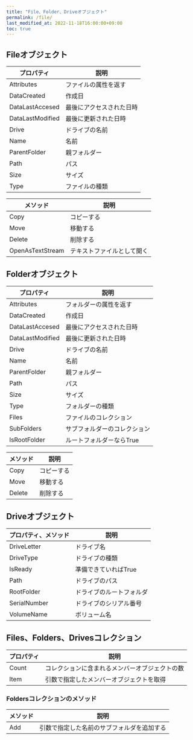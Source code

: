 ```yaml
---
title: "File、Folder、Driveオブジェクト"
permalink: /file/
last_modified_at: 2022-11-18T16:00:00+09:00
toc: true
---
```


## Fileオブジェクト

|プロパティ|説明|
|---|---|
|Attributes|ファイルの属性を返す|
|DataCreated|作成日|
|DataLastAccesed|最後にアクセスされた日時|
|DataLastModified|最後に更新された日時|
|Drive|ドライブの名前|
|Name|名前|
|ParentFolder|親フォルダー|
|Path|パス|
|Size|サイズ|
|Type|ファイルの種類|

|メソッド|説明|
|---|---|
|Copy|コピーする|
|Move|移動する|
|Delete|削除する|
|OpenAsTextStream|テキストファイルとして開く|
 
 
## Folderオブジェクト

|プロパティ|説明|
|---|---|
|Attributes|フォルダーの属性を返す|
|DataCreated|作成日|
|DataLastAccesed|最後にアクセスされた日時|
|DataLastModified|最後に更新された日時|
|Drive|ドライブの名前|
|Name|名前|
|ParentFolder|親フォルダー|
|Path|パス|
|Size|サイズ|
|Type|フォルダーの種類|
|Files|ファイルのコレクション|
|SubFolders|サブフォルダーのコレクション|
|IsRootFolder|ルートフォルダーならTrue|

|メソッド|説明|
|---|---|
|Copy|コピーする|
|Move|移動する|
|Delete|削除する|
 

## Driveオブジェクト

|プロパティ、メソッド|説明|
|---|---|
|DriveLetter|ドライブ名|
|DriveType|ドライブの種類|
|IsReady|準備できていればTrue|
|Path|ドライブのパス|
|RootFolder|ドライブのルートフォルダ|
|SerialNumber|ドライブのシリアル番号|
|VolumeName|ボリューム名|
 

## Files、Folders、Drivesコレクション

|プロパティ|説明|
|---|---|
|Count|コレクションに含まれるメンバーオブジェクトの数|
|Item|引数で指定したメンバーオブジェクトを取得|


### Foldersコレクションのメソッド

|メソッド|説明|
|---|---|
|Add|引数で指定した名前のサブフォルダを追加する|
